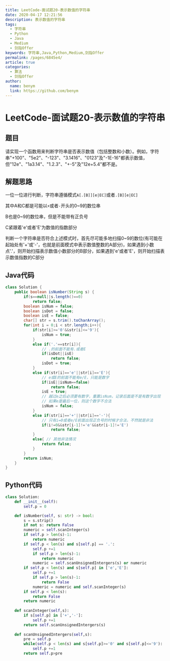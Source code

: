 ```yaml
---
title: LeetCode-面试题20-表示数值的字符串
date: 2020-04-17 12:21:56
description: 表示数值的字符串
tags: 
  - 字符串
  - Python
  - Java
  - Medium
  - 剑指Offer
keywords: 字符串,Java,Python,Medium,剑指Offer
permalink: /pages/6845e4/
article: true
categories: 
  - 算法
  - 剑指Offer
author: 
  name: benym
  link: https://github.com/benym
---
```


# LeetCode-面试题20-表示数值的字符串

## 题目

请实现一个函数用来判断字符串是否表示数值（包括整数和小数）。例如，字符串"+100"、"5e2"、"-123"、"3.1416"、"0123"及"-1E-16"都表示数值，但"12e"、"1a3.14"、"1.2.3"、"+-5"及"12e+5.4"都不是。

 

## 解题思路

一位一位进行判断，字符串遵循模式`A[.[B]][e|EC]`或者`.[B][e|EC]`

其中A和C都是可能以`+`或者`-`开头的0~9的数位串

B也是0~9的数位串，但是不能带有正负号

C紧跟着'e'或者'E'为数值的指数部分

判断一个字符串是否符合上述模式时，首先尽可能多地扫描0~9的数位(有可能在起始处有'+'或'-'，也就是前面模式中表示数值整数的A部分)，如果遇到小数点'.'，则开始扫描表示数值小数部分的B部分，如果遇到'e'或者'E'，则开始扫描表示数值指数的C部分

## Java代码

```java
class Solution {
    public boolean isNumber(String s) {
        if(s==null||s.length()==0)
            return false;
        boolean isNum = false;
        boolean isDot = false;
        boolean isE = false;
        char[] str = s.trim().toCharArray();
        for(int i = 0;i < str.length;i++){
            if(str[i]>='0'&&str[i]<='9'){
                isNum = true;
            }
            else if('.'==str[i]){
                // .的前面不能有.或者E
                if(isDot||isE)
                    return false;
                isDot = true;
            }
            else if(str[i]=='e'||str[i]=='E'){
                // e或E的前面不能有e/E，只能是数字
                if(isE||isNum==false)
                    return false;
                isE = true;
                // 越过e之后必须要有数字，重置isNum，记录后面是不是有数字出现
                // 如果e是最后一位，则这个数字不合法
                isNum = false;
            }
            else if(str[i]=='+'||str[i]=='-'){
                // 只有i=0或者e/E前面出现正负号的时候才合法，不然就是非法
                if(i!=0&&str[i-1]!='e'&&str[i-1]!='E')
                    return false;
            }
            else{ // 其他非法情况
                return false;
            }
        }
        return isNum;
    }
}
```

## Python代码

```python
class Solution:
    def __init__(self):
        self.p = 0

    def isNumber(self, s: str) -> bool:
        s = s.strip()
        if not s: return False
        numeric = self.scanInteger(s)
        if self.p > len(s)-1:
            return numeric
        if self.p < len(s) and s[self.p] == '.':
            self.p +=1
            if self.p > len(s)-1:
                return numeric
            numeric = self.scanUnsignedIntergers(s) or numeric
        if self.p < len(s) and s[self.p] in ['e','E']:
            self.p +=1
            if self.p > len(s)-1:
                return False
            numeric = numeric and self.scanInteger(s)
        if self.p < len(s):
            return False
        return numeric
    
    def scanInteger(self,s):
        if s[self.p] in ['+','-']:
            self.p +=1
        return self.scanUnsignedIntergers(s)
    
    def scanUnsignedIntergers(self,s):
        pre = self.p
        while(self.p < len(s) and s[self.p]>='0' and s[self.p]<='9'):
            self.p +=1
        return self.p>pre
```

